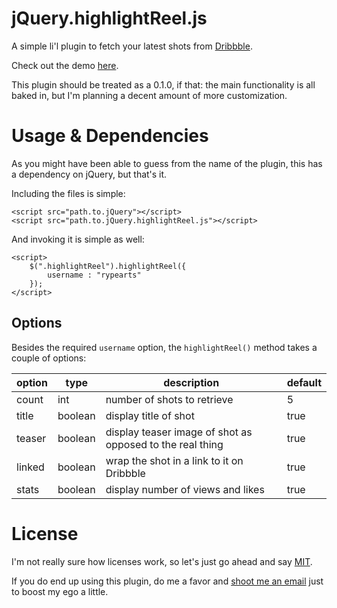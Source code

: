 # jQuery.highlightReel.js

A simple li'l plugin to fetch your latest shots from [Dribbble](www.dribbble.com).

Check out the demo [here](https://rawgithub.com/jmduke/jquery.highlightReel.js/master/test.html).

This plugin should be treated as a 0.1.0, if that: the main functionality is all baked in, but I'm planning a decent amount of more customization.

# Usage & Dependencies

As you might have been able to guess from the name of the plugin, this has a dependency on jQuery, but that's it.

Including the files is simple:

    <script src="path.to.jQuery"></script>
    <script src="path.to.jQuery.highlightReel.js"></script>

And invoking it is simple as well:

    <script>
        $(".highlightReel").highlightReel({
            username : "rypearts"
        });
    </script>
    
## Options

Besides the required `username` option, the `highlightReel()` method takes a couple of options:

 option | type | description | default
--------|------|-------------|---------
count | int  | number of shots to retrieve | 5
title | boolean  | display title of shot | true
teaser | boolean  | display teaser image of shot as opposed to the real thing | true
linked | boolean  | wrap the shot in a link to it on Dribbble | true
stats | boolean  | display number of views and likes | true

# License

I'm not really sure how licenses work, so let's just go ahead and say [MIT](http://opensource.org/licenses/MIT).  

If you do end up using this plugin, do me a favor and [shoot me an email](mailto:me@jmduke.com) just to boost my ego a little.
